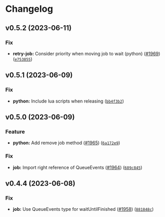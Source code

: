 # Changelog

<!--next-version-placeholder-->

## v0.5.2 (2023-06-11)
### Fix
* **retry-job:** Consider priority when moving job to wait (python) ([#1969](https://github.com/taskforcesh/bullmq/issues/1969)) ([`e753855`](https://github.com/taskforcesh/bullmq/commit/e753855eef248da73a5e9f6b18f4b79319dc2f86))

## v0.5.1 (2023-06-09)
### Fix
* **python:** Include lua scripts when releasing ([`bb4f3b2`](https://github.com/taskforcesh/bullmq/commit/bb4f3b2be8e3d5a54a87f0f5d6ba8dfa09900e53))

## v0.5.0 (2023-06-09)
### Feature
* **python:** Add remove job method ([#1965](https://github.com/taskforcesh/bullmq/issues/1965)) ([`6a172e9`](https://github.com/taskforcesh/bullmq/commit/6a172e97e65684f65ee570c2ae9bcc108720d5df))

### Fix
* **job:** Import right reference of QueueEvents ([#1964](https://github.com/taskforcesh/bullmq/issues/1964)) ([`689c845`](https://github.com/taskforcesh/bullmq/commit/689c84567f3a9fea51f349ca93b3008d5c187f62))

## v0.4.4 (2023-06-08)
### Fix
* **job:** Use QueueEvents type for waitUntilFinished ([#1958](https://github.com/taskforcesh/bullmq/issues/1958)) ([`881848c`](https://github.com/taskforcesh/bullmq/commit/881848c1ee3835dac24daf6807b1f35da967f68b))
